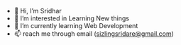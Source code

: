- 👋 Hi, I’m Sridhar
- 👀 I’m interested in Learning New things
- 🌱 I’m currently learning Web Development
- 📫 reach me through email (sizlingsridare@gmail.com)

<!---
sri1973/sri1973 is a ✨ special ✨ repository because its `README.md` (this file) appears on your GitHub profile.
You can click the Preview link to take a look at your changes.
--->
